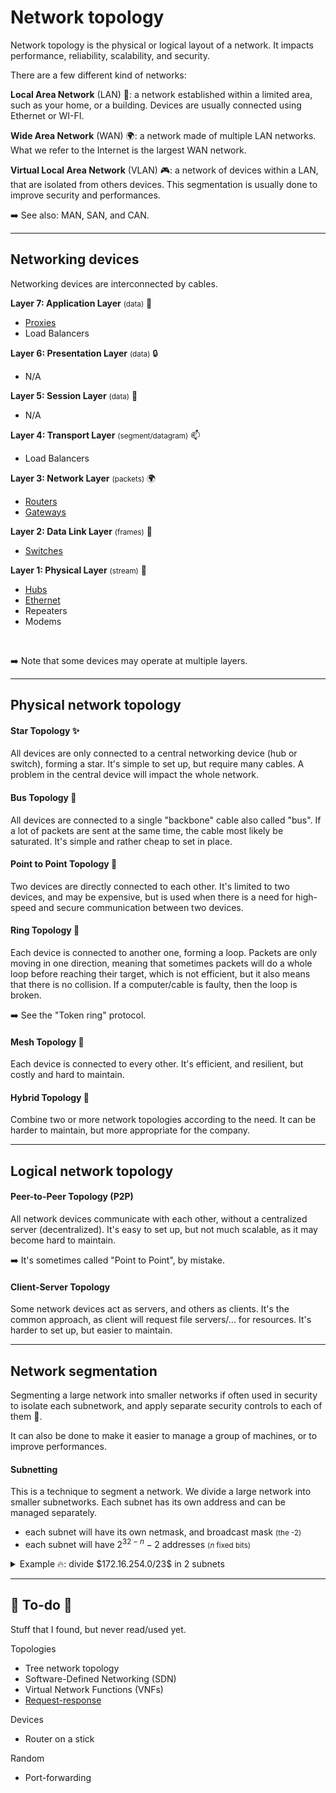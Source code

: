 # Network topology

<div class="row row-cols-md-2"><div>

Network topology is the physical or logical layout of a network. It impacts performance, reliability, scalability, and security.

There are a few different kind of networks:

**Local Area Network** (LAN) 🏡: a network established within a limited area, such as your home, or a building. Devices are usually connected using Ethernet or WI-FI.
</div><div>

**Wide Area Network** (WAN) 🌍: a network made of multiple LAN networks.  What we refer to the Internet is the largest WAN network.

**Virtual Local Area Network** (VLAN) 🎮: a network of devices within a LAN, that are isolated from others devices. This segmentation is usually done to improve security and performances.

➡️ See also: MAN, SAN, and CAN. 
</div></div>

<hr class="sep-both">

## Networking devices

<div class="row row-cols-md-2"><div>

Networking devices are interconnected by cables.

**Layer 7: Application Layer** <small>(data)</small> 🧑

* [Proxies](devices/proxy.md)
* Load Balancers

**Layer 6: Presentation Layer** <small>(data)</small> 🔒

* N/A

**Layer 5: Session Layer** <small>(data)</small> 📶

* N/A

**Layer 4: Transport Layer** <small>(segment/datagram)</small> 📫

* Load Balancers
</div><div>

**Layer 3: Network Layer** <small>(packets)</small> 🌍

* [Routers](devices/router.md)
* [Gateways](devices/gateway.md)

**Layer 2: Data Link Layer** <small>(frames)</small> 🔢

* [Switches](devices/switch.md)

**Layer 1: Physical Layer** <small>(stream)</small> 💺

* [Hubs](devices/hub.md)
* [Ethernet](devices/ethernet.md)
* Repeaters
* Modems

<br>

➡️ Note that some devices may operate at multiple layers.
</div></div>

<hr class="sep-both">

## Physical network topology

<div class="row row-cols-md-2"><div>

#### Star Topology ✨

All devices are only connected to a central networking device (hub or switch), forming a star. It's simple to set up, but require many cables. A problem in the central device will impact the whole network. 

#### Bus Topology 🚌

All devices are connected to a single "backbone" cable also called "bus". If a lot of packets are sent at the same time, the cable most likely be saturated. It's simple and rather cheap to set in place.

#### Point to Point Topology 🤝

Two devices are directly connected to each other. It's limited to two devices, and may be expensive, but is used when there is a need for high-speed and secure communication between two devices. 
</div><div>

#### Ring Topology 💍

Each device is connected to another one, forming a loop. Packets are only moving in one direction, meaning that sometimes packets will do a whole loop before reaching their target, which is not efficient, but it also means that there is no collision. If a computer/cable is faulty, then the loop is broken.

➡️ See the "Token ring" protocol.

#### Mesh Topology 🦴

Each device is connected to every other. It's efficient, and resilient, but costly and hard to maintain.

#### Hybrid Topology 🤖

Combine two or more network topologies according to the need. It can be harder to maintain, but more appropriate for the company.
</div></div>

<hr class="sep-both">

## Logical network topology

<div class="row row-cols-md-2"><div>

#### Peer-to-Peer Topology (P2P)

All network devices communicate with each other, without a centralized server (decentralized). It's easy to set up, but not much scalable, as it may become hard to maintain.

➡️ It's sometimes called "Point to Point", by mistake.
</div><div>

#### Client-Server Topology

Some network devices act as servers, and others as clients. It's the common approach, as client will request file servers/... for resources. It's harder to set up, but easier to maintain.
</div></div>

<hr class="sep-both">

## Network segmentation

<div class="row row-cols-md-2"><div>

Segmenting a large network into smaller networks if often used in security to isolate each subnetwork, and apply separate security controls to each of them 🔎.

It can also be done to make it easier to manage a group of machines, or to improve performances.
</div><div>

#### Subnetting

This is a technique to segment a network. We divide a large network into smaller subnetworks. Each subnet has its own address and can be managed separately.

* each subnet will have its own netmask, and broadcast mask <small>(the -2)</small>
* each subnet will have $2^{32-n} - 2$ addresses <small>($n$ fixed bits)</small>

<details class="details-n">
<summary>Example 🔥: divide $172.16.254.0/23$ in 2 subnets</summary>

* **Fix $n$ bits**: $2^{1} \ge 2$ giving us $n=1$
* **Ensure we have enough bits**: $23 + 1 \le 32$ ✅
* Each network will have $2^{(32−(23+1))}−2 = 254$ IP addresses
* $172.16.254.0/23$ will be split in
  * $172.16.254.0/24$ <small>(the 24th bit is 0)</small>
  * $172.16.255.0/24$ <small>(the 24th bit is 1)</small>

The method is something like that:

* Given $k$ the number of subnets
* Given $N$ fixed bits
* Find the lowest $n$ solving $2^n \ge k$
* If $N + n \ge 32$, then you can't have $k$ subnets
* Each network will have $2^{(32−(N+n)}−2$ IP addresses

Each network is made by permutations of the newly added $n$ bits.
</details>
</div></div>

<hr class="sep-both">

## 👻 To-do 👻

Stuff that I found, but never read/used yet.

<div class="row row-cols-md-2"><div>

Topologies

* Tree network topology
* Software-Defined Networking (SDN)
* Virtual Network Functions (VNFs)
* [Request-response](https://en.wikipedia.org/wiki/Request%E2%80%93response)
</div><div>

Devices

* Router on a stick

Random

* Port-forwarding
</div></div>